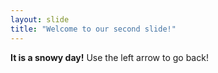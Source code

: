 ```yaml
---
layout: slide
title: "Welcome to our second slide!"
---
```

**It is a snowy day!**
Use the left arrow to go back!
